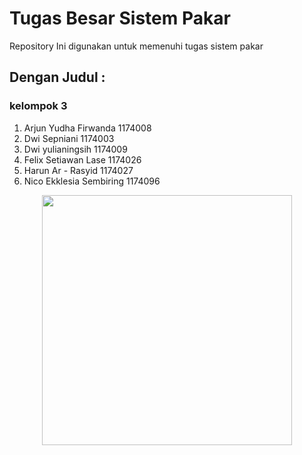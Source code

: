# Tugas Besar Sistem Pakar
Repository Ini digunakan untuk memenuhi tugas sistem pakar

## Dengan Judul  :
### kelompok 3  
1. Arjun Yudha Firwanda    1174008
2. Dwi Sepniani            1174003
3. Dwi yulianingsih        1174009
4. Felix Setiawan Lase     1174026
5. Harun Ar - Rasyid       1174027
6. Nico Ekklesia Sembiring 1174096

<p align="center"><img src="https://res.cloudinary.com/dtfbvvkyp/image/upload/v1566331377/laravel-logolockup-cmyk-red.svg" width="400"></p>
